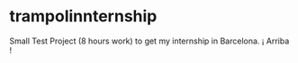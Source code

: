 trampolinnternship
==================

Small Test Project (8 hours work) to get my internship in Barcelona. ¡ Arriba !
